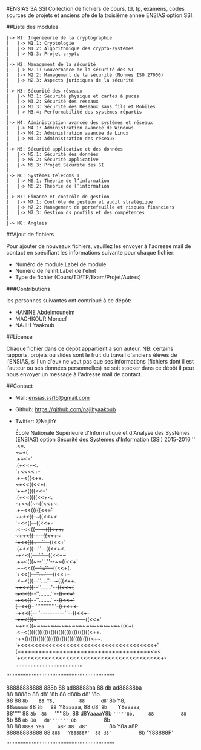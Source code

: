 #ENSIAS 3A SSI
Collection de fichiers de cours, td, tp, examens, codes sources de projets et anciens pfe de la troisième année ENSIAS option SSI.

##Liste des modules

	|-> M1: Ingénieurie de la cryptographie
	|	|-> M1.1: Cryptologie
	|	|-> M1.2: Algorithmique des crypto-systèmes
	|	|-> M1.3: Projet crypto
	|
	|-> M2: Management de la sécurité
	|	|-> M2.1: Gouvernance de la sécurité des SI
	|	|-> M2.2: Management de la sécurité (Normes ISO 27000)
	|	|-> M2.3: Aspects juridiques de la sécurité
	|
	|-> M3: Sécurité des réseaux
	|	|-> M3.1: Sécurité physique et cartes à puces
	|	|-> M3.2: Sécurité des réseaux
	|	|-> M3.3: Sécurité des Réseaux sans fils et Mobiles
	|	|-> M3.4: Performabilité des systèmes répartis
	|
	|-> M4: Administration avancée des systèmes et réseaux
	|	|-> M4.1: Administration avancée de Windows
	|	|-> M4.2: Administration avancée de Linux
	|	|-> M4.3: Administration des réseaux
	|
	|-> M5: Sécurité applicative et des données
	|	|-> M5.1: Sécurité des données
	|	|-> M5.2: Sécurité applicative
	|	|-> M5.3: Projet Sécurité des SI
	|
	|-> M6: Systèmes telecoms I
	|	|-> M6.1: Théorie de l’information
	|	|-> M6.2: Théorie de l’information
	|
	|-> M7: Finance et contrôle de gestion
	|	|-> M7.1: Contrôle de gestion et audit stratégique
	|	|-> M7.2: Management de portefeuille et risques financiers
	|	|-> M7.3: Gestion ds profils et des compétences
	|
	|-> M8: Anglais

##Ajout de fichiers

Pour ajouter de nouveaux fichiers, veuillez les envoyer à l'adresse mail de contact en spécifiant les informations suivante pour chaque fichier:
* Numéro de module:Label de module
* Numéro de l'elmt:Label de l'elmt
* Type de fichier (Cours/TD/TP/Exam/Projet/Autres)

###Contributions

les personnes suivantes ont contribué à ce dépôt:
* HANINE Abdelmouneim
* MACHKOUR Moncef
* NAJIH Yaakoub

##License

Chaque fichier dans ce dépôt appartient à son auteur. 
NB: certains rapports, projets ou slides sont le fruit du travail d'anciens élèves de l'ENSIAS, si l'un d'eux ne veut pas que ses informations (fichiers dont il est l'auteur ou ses données personnelles) ne soit stocker dans ce dépôt il peut nous envoyer un message à l'adresse mail de contact. 

##Contact

* Mail: ensias.ssi16@gmail.com
* Github: https://github.com/najihyaakoub
* Twitter: @NajihY


	École Nationale Supérieure d'Informatique et d'Analyse des Systèmes
							  (ENSIAS)
			  option Sécurité des Systèmes d'Information
							   (SSI)
						     2015-2016
                                 ''                                     
                                .<=.                                    
                                ~=+(                                    
                               .++<='                                   
                              .(+<<+<.                                  
                              '+<<<<+-                                  
                             .++<((<++.                                 
                             ~+<<((<<+(.                                
                            '++<((((<<='                                
                           .(+<<((((<<+<.                               
                           -+<<((~~((<<+~.                              
                          .++<<((~~(((<<='                              
                          ~+<<((~~-~((<<+<                              
                         '=<<((~~--~~((<<+-                             
                        .<+<<((~~---~(((<++.                            
                        ~+<<((~~----~~((<<+~                            
                       '=<<(((~--''--~~((<<+'                           
                      .(+<<((~~--''--~~((<<+<.                          
                      -+<<((~~--''''--~~((<<+~                          
                     .++<(((~--''..''--~~((<<+'                         
                    .~+<<((~~--''..''--~~((<<+(.                        
                    '+<<((~~--''....''--~~((<<+-                        
                   .<+<(((~~--''.  ..''--~(((<++.                       
                   ~+<<((~~--''.......'--~~((<<+(                       
                  .+<<((~~--''........''--~~((<<+'                      
                  .+<<((~~--''........''--~~((<<+'                      
                  (+<<((~~-''''''''''''''-~~((<<+<.                     
                 -+<<((~~--''----------''--~~((<<+-                     
                .++<(((~--------------------~~((<<+'                    
                ~+<<((~~~~~~~~~~~~~~~~~~~~~~~~~((<+(                    
              .<+<((((((((((((((((((((((((((((((((<++.                  
              -+<((((((((((((((((((((((((((((((((((<+~.                 
             '+<<<<<<<<<<<<<<<<<<<<<<<<<<<<<<<<<<<<<<+'                 
             (++++++++++++++++++++++++++++++++++++++<+<.                
            '+<<<<<<<<<<<<<<<<<<<<<<<<<<<<<<<<<<<<<<<<+-                
            ............................................                
                                                                        
                                                                        
 ''''''''''''''''''''''''''''''''''''''''''''''''''''''''''''''''''''   
                                                                        
 88888888888 888b      88  ad88888ba  88        db        ad88888ba     
 88          8888b     88 d8'     '8b 88       d88b      d8'     '8b    
 88          88 `8b    88 Y8,         88      d8'`8b     Y8,            
 88aaaaa     88  `8b   88 `Y8aaaaa,   88     d8'  `8b    `Y8aaaaa,      
 88'''''     88   `8b  88   `'''''8b, 88    d8YaaaaY8b     `'''''8b,    
 88          88    `8b 88         `8b 88   d8''''''''8b          `8b    
 88          88     `8888 Y8a     a8P 88  d8'        `8b Y8a     a8P    
 88888888888 88      `888  'Y88888P'  88 d8'          `8b 'Y88888P'     
                                                                        
 ''''''''''''''''''''''''''''''''''''''''''''''''''''''''''''''''''''    